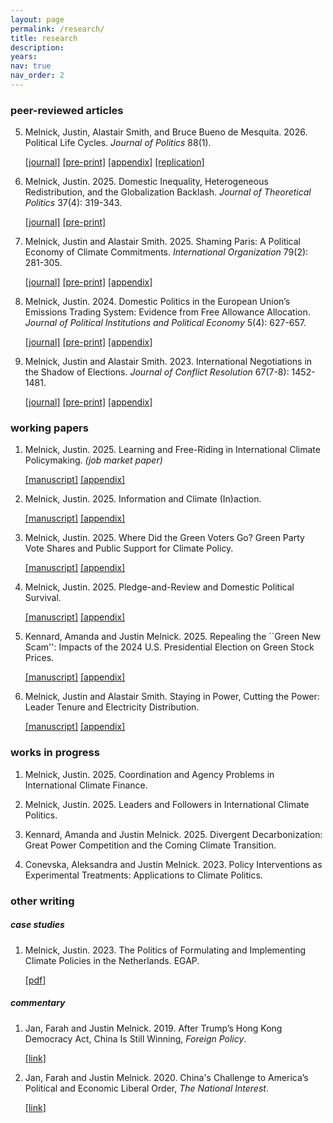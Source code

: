 ```yaml
---
layout: page
permalink: /research/
title: research
description:
years:
nav: true
nav_order: 2
---
```


<h3>peer-reviewed articles</h3>

5. Melnick, Justin, Alastair Smith, and Bruce Bueno de Mesquita. 2026. Political Life Cycles. _Journal of Politics_ 88(1).

      [[journal]](https://www.journals.uchicago.edu/doi/10.1086/734281)   [[pre-print]](https://justinmelnick.github.io/papers/plc/paper.pdf) [[appendix]](https://justinmelnick.github.io/papers/plc/appendix.pdf)  [[replication]](https://doi.org/10.7910/DVN/HVHKDQ)

4. Melnick, Justin. 2025. Domestic Inequality, Heterogeneous Redistribution, and the Globalization Backlash. _Journal of Theoretical Politics_ 37(4): 319-343.

      [[journal]](https://doi.org/10.1177/09516298251333773)   [[pre-print]](https://justinmelnick.github.io/papers/exit/paper.pdf)

3. Melnick, Justin and Alastair Smith. 2025. Shaming Paris: A Political Economy of Climate Commitments. _International Organization_ 79(2): 281-305.

   [[journal]](https://doi.org/10.1017/S0020818325000074)   [[pre-print]](https://justinmelnick.github.io/papers/paris/paper.pdf)   [[appendix]](https://justinmelnick.github.io/papers/paris/appendix.pdf)

2. Melnick, Justin. 2024. Domestic Politics in the European Union’s Emissions Trading
System: Evidence from Free Allowance Allocation. _Journal of Political Institutions and Political Economy_ 5(4): 627-657.

   [[journal]](http://dx.doi.org/10.1561/113.00000113)   [[pre-print]](https://justinmelnick.github.io/papers/ets/paper.pdf)  [[appendix]](https://justinmelnick.github.io/papers/ets/appendix.pdf)

1. Melnick, Justin and Alastair Smith. 2023. International Negotiations in the Shadow of Elections. _Journal of Conflict Resolution_ 67(7-8): 1452-1481.

   [[journal]](https://journals.sagepub.com/doi/abs/10.1177/00220027221139433)     [[pre-print]](https://justinmelnick.github.io/papers/nego/paper.pdf)     [[appendix]](https://justinmelnick.github.io/papers/nego/appendix.pdf)

<h3>working papers</h3>

1. Melnick, Justin. 2025. Learning and Free-Riding in International Climate Policymaking.  _(job market paper)_

   [[manuscript]](https://justinmelnick.github.io/papers/complementarities/paper.pdf)  [[appendix]](https://justinmelnick.github.io/papers/complementarities/appendix.pdf)

2. Melnick, Justin. 2025. Information and Climate (In)action.

   [[manuscript]](https://justinmelnick.github.io/papers/inaction/paper.pdf)  [[appendix]](https://justinmelnick.github.io/papers/inaction/appendix.pdf)

3. Melnick, Justin. 2025. Where Did the Green Voters Go? Green Party Vote Shares and Public Support for Climate Policy. 

   [[manuscript]](https://justinmelnick.github.io/papers/greens/paper.pdf)   [[appendix]](https://justinmelnick.github.io/papers/greens/appendix.pdf) 

4. Melnick, Justin. 2025. Pledge-and-Review and Domestic Political Survival.

   [[manuscript]](https://justinmelnick.github.io/papers/pledge/paper.pdf)   [[appendix]](https://justinmelnick.github.io/papers/pledge/appendix.pdf) 

5. Kennard, Amanda and Justin Melnick. 2025. Repealing the ``Green New Scam'': Impacts of the 2024 U.S. Presidential Election on Green Stock Prices.

   [[manuscript]](https://justinmelnick.github.io/papers/scam/paper.pdf)   [[appendix]](https://justinmelnick.github.io/papers/scam/appendix.pdf) 

6. Melnick, Justin and Alastair Smith. Staying in Power, Cutting the Power: Leader Tenure and Electricity Distribution.

   [[manuscript]](https://justinmelnick.github.io/papers/electricity/paper.pdf)   [[appendix]](https://justinmelnick.github.io/papers/electricity/appendix.pdf) 

<h3>works in progress</h3>

1. Melnick, Justin. 2025. Coordination and Agency Problems in International Climate Finance.

2. Melnick, Justin. 2025. Leaders and Followers in International Climate Politics.

3. Kennard, Amanda and Justin Melnick. 2025. Divergent Decarbonization: Great Power Competition and the Coming Climate Transition. 

4. Conevska, Aleksandra and Justin Melnick. 2023. Policy Interventions as Experimental Treatments: Applications to Climate Politics. 

<!-- 4. Castillo-Quintana, Martin and Justin Melnick. 2023. A Theory of the Consequences of Private Military Companies.  -->

<h3>other writing</h3>

<h5>case studies</h5>

1. Melnick, Justin. 2023. The Politics of Formulating and Implementing Climate Policies in the Netherlands. EGAP.

    [[pdf]](https://justinmelnick.github.io/papers/ets/case.pdf)

<h5>commentary</h5>

1. Jan, Farah and Justin Melnick. 2019. After Trump’s Hong Kong Democracy Act, China Is Still Winning, _Foreign Policy_.

   [[link]](https://foreignpolicy.com/2019/12/02/trump-surprise-move-human-rights-hong-kong-protesters-democracy-act-upper-hand-china-trade-talks/)

2. Jan, Farah and Justin Melnick. 2020. China's Challenge to America’s Political and Economic Liberal Order, _The National Interest_.

   [[link]](https://nationalinterest.org/feature/chinas-challenge-america%E2%80%99s-political-and-economic-liberal-order-111361)
